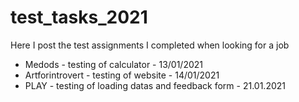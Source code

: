 # test_tasks_2021
Here I post the test assignments I completed when looking for a job

- Medods - testing of calculator - 13/01/2021
- Artforintrovert - testing of website - 14/01/2021
- PLAY - testing of loading datas and feedback form - 21.01.2021
